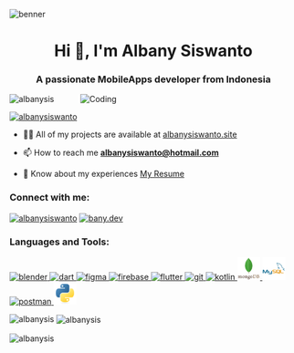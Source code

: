 ![benner](https://github.com/albanysis/quicksale_ci3/assets/111110704/b4bce618-2712-42c5-969a-5f7c5fbb6036)
<h1 align="center">Hi 👋, I'm Albany Siswanto</h1>
<h3 align="center">A passionate MobileApps developer from Indonesia</h3>
<img width="380" align="right" src="https://media.giphy.com/media/CrFLL3CnRpw5ddlBMm/giphy.gif" alt="Coding"/>

<p align="left"> <img src="https://komarev.com/ghpvc/?username=albanysis&label=Profile%20views&color=0e75b6&style=flat" alt="albanysis" /> </p>

<p align="left"> <a href="https://twitter.com/albanysiswanto" target="blank"><img src="https://img.shields.io/twitter/follow/albanysiswanto?logo=twitter&style=for-the-badge" alt="albanysiswanto" /></a> </p>

- 👨‍💻 All of my projects are available at [albanysiswanto.site](albanysiswanto.site)

- 📫 How to reach me **albanysiswanto@hotmail.com**

- 📄 Know about my experiences [My Resume](http://bit.ly/3X36srP)

<h3 align="left">Connect with me:</h3>
<p align="left">
<a href="https://twitter.com/albanysiswanto" target="blank"><img align="center" src="https://raw.githubusercontent.com/rahuldkjain/github-profile-readme-generator/master/src/images/icons/Social/twitter.svg" alt="albanysiswanto" height="30" width="40" /></a>
<a href="https://instagram.com/albanysis" target="blank"><img align="center" src="https://raw.githubusercontent.com/rahuldkjain/github-profile-readme-generator/master/src/images/icons/Social/instagram.svg" alt="bany.dev" height="30" width="40" /></a>
</p>

<h3 align="left">Languages and Tools:</h3>
<p align="left"> <a href="https://www.blender.org/" target="_blank" rel="noreferrer"> <img src="https://download.blender.org/branding/community/blender_community_badge_white.svg" alt="blender" width="40" height="40"/> </a> <a href="https://dart.dev" target="_blank" rel="noreferrer"> <img src="https://www.vectorlogo.zone/logos/dartlang/dartlang-icon.svg" alt="dart" width="40" height="40"/> </a> <a href="https://www.figma.com/" target="_blank" rel="noreferrer"> <img src="https://www.vectorlogo.zone/logos/figma/figma-icon.svg" alt="figma" width="40" height="40"/> </a> <a href="https://firebase.google.com/" target="_blank" rel="noreferrer"> <img src="https://www.vectorlogo.zone/logos/firebase/firebase-icon.svg" alt="firebase" width="40" height="40"/> </a> <a href="https://flutter.dev" target="_blank" rel="noreferrer"> <img src="https://www.vectorlogo.zone/logos/flutterio/flutterio-icon.svg" alt="flutter" width="40" height="40"/> </a> <a href="https://git-scm.com/" target="_blank" rel="noreferrer"> <img src="https://www.vectorlogo.zone/logos/git-scm/git-scm-icon.svg" alt="git" width="40" height="40"/> </a> <a href="https://kotlinlang.org" target="_blank" rel="noreferrer"> <img src="https://www.vectorlogo.zone/logos/kotlinlang/kotlinlang-icon.svg" alt="kotlin" width="40" height="40"/> </a> <a href="https://www.mongodb.com/" target="_blank" rel="noreferrer"> <img src="https://raw.githubusercontent.com/devicons/devicon/master/icons/mongodb/mongodb-original-wordmark.svg" alt="mongodb" width="40" height="40"/> </a> <a href="https://www.mysql.com/" target="_blank" rel="noreferrer"> <img src="https://raw.githubusercontent.com/devicons/devicon/master/icons/mysql/mysql-original-wordmark.svg" alt="mysql" width="40" height="40"/> </a> <a href="https://postman.com" target="_blank" rel="noreferrer"> <img src="https://www.vectorlogo.zone/logos/getpostman/getpostman-icon.svg" alt="postman" width="40" height="40"/> </a> <a href="https://www.python.org" target="_blank" rel="noreferrer"> <img src="https://raw.githubusercontent.com/devicons/devicon/master/icons/python/python-original.svg" alt="python" width="40" height="40"/> </a> </p>

<p><img align="left" src="https://github-readme-stats.vercel.app/api/top-langs?username=albanysis&show_icons=true&locale=en&layout=compact" alt="albanysis" /></p>

<p>&nbsp;<img align="center" src="https://github-readme-stats.vercel.app/api?username=albanysis&show_icons=true&locale=en" alt="albanysis" /></p>

<p><img align="center" src="https://github-readme-streak-stats.herokuapp.com/?user=albanysis&" alt="albanysis" /></p>
